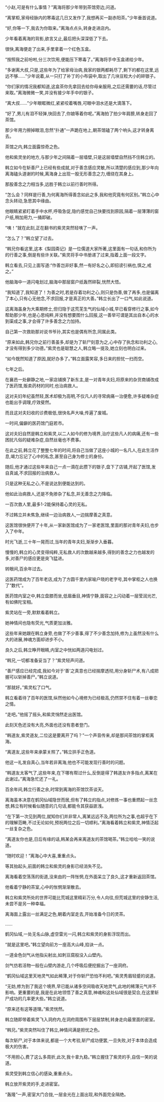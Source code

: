 
“小赵,可是有什么事情？”离海将那少年带到茶馆旁边,问道。

“离掌柜,家母经脉内的寒毒这几日又发作了,我想再买一副赤阳茶。”少年垂首说道。

“好,你等一下,我去为你取来。”离海点点头,转身走进店内。

少年看着离海的背影,欲言又止,最后把头深深低了下去。

很快,离海便走了出来,手里拿着一个红色玉盒。

“按照我之前吩咐,分三次饮用,便能压下寒毒了。”离海将手中玉盒递给少年。

“多谢离大叔,只是,这些年为了给家母治病,我家的银两都耗尽了,剩下的都在这里,远远不够……”少年说着,从一只打了补丁的小布袋中,取出了几块豆粒大小的碎银子。

“你们家的情况我都知道,这盒茶你先拿回去给你母亲服用,之后还需要的话,尽管过来取。”离海微微一笑,并没有接少年手中的银子。

“离大叔……”少年眼眶微红,紧紧咬着嘴唇,可眼中泪水还是大滴落下。

“好了,男儿有泪不轻弹,快回去了,你娘等着你呢。”离海拍了拍少年肩膀,转身走回了茶馆。

那少年用力擦掉眼泪,忽然“扑通”一声跪在地上,朝茶馆磕了两个响头,这才转身离去。

茶馆之内,韩立面露惊奇之色。

他和紫灵坐的地方,与那少年之间隔着一层墙壁,只是这层墙壁自然挡不住韩立的。

韩立如今在斩善尸上已经有些成就,对于善念感应灵敏,所以清楚的感应到,那少年向离海磕头道谢的时候,离海身上出现一股无形善念之力,缠绕在其身上。

那股善念之力相当多,远胜于韩立以前行善时所得。

“怎么会？同样是行善,为何离海所得善念如此之多,我和他究竟有何区别。”韩立心中念头转动,急思其中缘由。

他眼睛紧紧盯着手中水杯,呼吸急促,隐约感觉自己快要找到原因,隔着一层薄薄的窗户纸,稍加用力,一捅即破。

“咦！”就在此刻,正在翻书的紫灵突然轻咦了一声。

“怎么了？”韩立望了过去。

“韩兄你看这里,这本《梨园斋记》是一位儒道大家所著,这里面有一句话,和你所为的行善之事,倒是有些许关联。”紫灵将手中书册递了过来,指着上面一段文字。

韩立看去,只见上面写道:“作善岂非好事,然一有好名之心,即招谤引祸也,慎之,戒之。”

他脑海中一道闪电划过,脑海中那层窗户纸轰然碎裂,恍然大悟。

“我知道了,我知道了！为善之时,若是存着功利之心,则只是伪善,做了再多,也是偏离了本心,只有心无他念,不求回报,才是真正的大善。”韩立长出了一口气,如此说道。

这离海虽身为大乘期修士,但归隐于这荒芜生气的仙域小城,早已看穿修行之事,如今帮助那少年,也是心思纯粹,并没有想要图什么回报,这一善举可谓是其出自本心的水到渠成之事,才会得了许多善念之力加持。

自己第一次救助那对说书爷孙,其实也是偶有所念,同属此类。

“原来如此,韩兄你之前行善虽多,却是为了斩尸刻意为之,心中存了执念和功利之心,才没有得到多少功德。”紫灵也是聪慧之人,韩立略一提及,她立刻也明白过来。

“如今既然知道了原因,就好办多了。”韩立面露笑容,多日来的担忧一扫而空。

七年之后。

在襄邑一处僻静之地,一家店铺换了新东主,是一对青年夫妇,将原来的杂货商铺改成了医药馆,贩卖药材的同时,也治病救人。

这对夫妇年纪虽然轻,医术却极为高明,不仅凡人的寻常病痛一治便愈,许多疑难杂症也能出手调理,疗效斐然。

而且这对夫妇收的诊费极低,很快名声大噪,传遍了废城。

一时间,偏僻的医药馆门庭若市。

这对夫妇自然是韩立和紫灵,以二人如今的修为境界,治疗这些凡人的病痛,还有一些困扰凡俗的疑难杂症,自然丝毫也不费事。

在此之前,韩立花了整整七年的时间,将自己当做了这座小城的一名凡人,在此生活作息,竭力忘记了心中的私念,甚至自己身为修士的身份。

随后,他才通过这些年来自己一点一滴在此攒下的银子,盘下了店铺,开起了医馆,发自真诚,不求回报的治病救人。

只是这种无私之心,不是说达到便能达到的。

他如此治病救人,还是不免掺杂了私念,并无善念之力降临。

一百次救人里,最多1-2能保持着心灵的无私。

不过韩立并未焦急,继续一边治病救人,一边揣摩善之真意。

这医馆很快便开了十年,从一家新医馆成为了一家老医馆,里面的那对青年夫妇,也步入了中年。

时光飞逝,三十年一晃而过,当年的青年夫妇,渐渐步入垂暮。

慢慢的,韩立的心灵变得纯粹,无私救人的次数越来越多,得到的善念之力也越发的多,对善尸的感应更是突飞猛进。

转眼间,百余年过去。

这医药馆成为了百年老店,成为了方圆千里内家喻户晓的老字号,其中掌柜之人也换了“数代”。

医药馆内室之中,韩立盘膝而坐,低眉垂目,神情宁静,面容之上闪动着一层莹润光芒,有如佛陀宝相。

紫灵站在一旁,默默看着韩立。

她神情间也隐有荧光,气质更加淡雅。

这些年来她跟在韩立身旁,也做了不少善事,得了不少善念加持,修为上虽然没有什么大的进展,神魂方面却进步不小。

良久之后,韩立睁开眼睛,内室之中恍如两道闪电划过。

“韩兄,一切都准备妥当了？”紫灵轻声问道。

“善尸感应已经完成,我如今对于‘善’之真意也已经揣摩透彻,用分身斩尸术,有八成把握可以斩掉善尸。”韩立说道。

“那就好。”紫灵松了口气。

韩立看着待了百年的医馆,纵然他如今心境修为已经极高,仍然禁不住有着一丝眷恋之情。

“走吧。”他摇了摇头,和紫灵悄然走出医馆。

此刻天色还没有大亮,外面也还没有患者登门。

“韩道友,紫灵道友,二位这是要离开了吗？”一个声音传来,却是那间茶馆的掌柜离海。

“离道友,这些年来承蒙关照了。”韩立拱手正色道。

他这一礼发自真心,当年若非离海,他也不可能发现行善时的问题。

“韩道友太客气了,这些年来,在下哪有帮过什么,反倒是得了韩道友许多指点,离某在此谢过。”离海急忙还了一礼。

百余年间,韩立行善之余,时常到离海的茶馆饮茶谈天。

离海虽本决意在鹤冈仙域隐世而居,但有了韩立的指点,对修炼一事也重燃起一丝念想,韩立有时候看似随意的几句话,都能令其获益匪浅。

“在下第一次见到两位,就知你们并非常人,离某远远不及,两位所为之事,也超乎在下的理解范畴,不过无论如何,预祝两位之后一切顺利。”离海看着韩立和紫灵,神情泛起一丝复杂之色。

“离道友你也是,日后有缘的话,韩某会再来离道友的茶馆喝茶。”韩立哈哈一笑的说道。

“随时欢迎！”离海心中大喜,重重点头。

等其抬起头,前面的韩立和紫灵的身影已经消失不见。

离海看着空荡荡的街道,没来由的一阵怅惘,在外面呆立了良久,这才重新返回茶馆。

他看着宁静的茶室,心中的怅惘渐渐散去。

韩立和紫灵所处的世界可能比荒城这里精彩万分,令人向往,但荒城这里的安静生活,未尝不是另一种幸福。

离海面上露出一丝满足之色,朝着内室走去,开始准备今日的灵茶。

……

鹤冈仙域,一处无名山脉,虚空雷光一闪,韩立和紫灵的身影浮现而出。

“就是这里吧。”韩立望向前方一座高大山峰,掐诀一点。

一道金色剑气从他指尖射出,如刺豆腐般没入山壁内。

剑气仿若活物一般在山壁内游走,几个呼吸后便挖掘出了一座洞府。

“鹤冈仙域这里天地灵气如此稀薄,对于你斩尸恐怕不利吧。”紫灵秀眉轻蹙的说道。

“无妨,修为到了我这个境界,早已能从诸多空间吸收天地灵气,此地的稀薄元气并不影响。更重要的是,我是在此地领悟了善之真意,神魂和这处仙域很是契合,在这里斩尸成功的几率更大些。”韩立说道。

“原来还有这等道理。”紫灵恍然。

韩立随即带着紫灵飞入洞府内,在洞府周围布下层层禁制,转身走向最里面的密室。

“韩兄。”紫灵突然叫住了韩立,神情间满是担忧之色。

每次斩尸,对于本体来说,都是一个大考验,斩尸成功便罢,一旦失败,对于本体会造成极大的伤害。

“不用担心,费了这么多周折,此次,我十拿九稳。”韩立握住了紫灵的手,自信一笑的说道。

紫灵受到韩立信心的感染,重重点头。

韩立放开紫灵的手,走进密室。

“轰隆”一声,密室大门合拢,一层金光在上面出现,和外面完全隔绝。